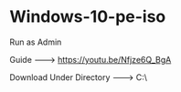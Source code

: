 # Windows-10-pe-iso
Run as Admin

Guide --->  https://youtu.be/Nfjze6Q_BgA

Download Under Directory ---> C:\
